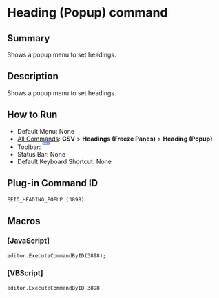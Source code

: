 # Heading (Popup) command

## Summary

Shows a popup menu to set headings.

## Description

Shows a popup menu to set headings.

## How to Run

- Default Menu: None
- [All Commands](../tools/all_commands): **CSV** \> **Headings (Freeze Panes)** \> **Heading (Popup)**
- Toolbar: ![](../../images/heading.gif)
- Status Bar: None
- Default Keyboard Shortcut: None

## Plug-in Command ID

```
EEID_HEADING_POPUP (3898)
```

## Macros

### \[JavaScript\]

```
editor.ExecuteCommandByID(3898);
```

### \[VBScript\]

```
editor.ExecuteCommandByID 3898
```
